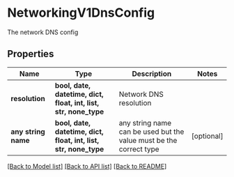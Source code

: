 # NetworkingV1DnsConfig

The network DNS config

## Properties
Name | Type | Description | Notes
------------ | ------------- | ------------- | -------------
**resolution** | **bool, date, datetime, dict, float, int, list, str, none_type** | Network DNS resolution | 
**any string name** | **bool, date, datetime, dict, float, int, list, str, none_type** | any string name can be used but the value must be the correct type | [optional]

[[Back to Model list]](../README.md#documentation-for-models) [[Back to API list]](../README.md#documentation-for-api-endpoints) [[Back to README]](../README.md)


